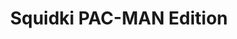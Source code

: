 ---
slug: squidki-pac-man-edition
title: Squidki PAC-MAN Edition
description: "Squidki PAC-MAN Edition is an exciting online game. Play for free directly in your browser!"
icon: /images/new_mods/Sprunki PAC-MAN Edition.png
url: https://wowtbc.net/sprunkin/pacman-edition/index.html
previewImage: /images/new_mods/Sprunki PAC-MAN Edition.png
type: new mods

# SEO配置
seo:
  title: "Squidki PAC-MAN Edition - Play Free Online Game | Fun Browser Games"
  description: "Squidki PAC-MAN Edition - Play this fun online game for free in your browser. No download required!"
  ogImage: "/images/new_mods/Sprunki PAC-MAN Edition.png"
  keywords: "squidki-pac-man-edition, online game, browser game, free game, new mods game, play online"

videoUrls:
  - https://www.youtube.com/embed/example1
  - https://www.youtube.com/embed/example2

whyPlay:
  title: "Why Play Squidki PAC-MAN Edition?"
  items:
    - "Immersive Gameplay: Squidki PAC-MAN Edition offers an engaging and immersive gaming experience that will keep you entertained for hours"
    - "Challenging Levels: Test your skills with increasingly difficult challenges and obstacles"
    - "Beautiful Graphics: Enjoy stunning visuals and smooth animations that bring the game world to life"
    - "Regular Updates: New content and features are added regularly to keep the game fresh and exciting"
    - "Free to Play: Experience all the fun without spending a penny"
    - "Community Features: Connect with other players, share strategies, and compete for high scores"
    - "Cross-Platform: Play on any device with a web browser, no downloads required"

features:
  title: "Key Features of Squidki PAC-MAN Edition"
  image: "/images/new_mods/Sprunki PAC-MAN Edition.png"
  items:
    - "Intuitive Controls: Easy to learn controls make Squidki PAC-MAN Edition accessible for players of all skill levels"
    - "Multiple Game Modes: Enjoy various gameplay options that provide different challenges and experiences"
    - "Character Customization: Personalize your gaming experience with unique characters and items"
    - "Achievement System: Complete special tasks to earn rewards and recognition"
    - "Leaderboards: Compete with players worldwide and see who can achieve the highest scores"

characteristics:
  title: "Game Characteristics"
  image: "/images/new_mods/Sprunki PAC-MAN Edition.png"
  items:
    - "Genre: New mods game with elements of strategy and skill"
    - "Difficulty: Suitable for both casual gamers and those seeking a challenge"
    - "Play Time: Quick sessions or extended gameplay, depending on your preference"
    - "Art Style: Vibrant and engaging visuals that enhance the gaming experience"
    - "Sound Design: Immersive audio that complements the gameplay perfectly"

info: "Squidki PAC-MAN Edition is an exciting online game that offers players a unique and engaging gaming experience. With its intuitive controls, stunning visuals, and challenging gameplay, Squidki PAC-MAN Edition provides hours of entertainment for players of all ages and skill levels. Whether you're looking for a quick gaming session during a break or an extended play session, Squidki PAC-MAN Edition delivers an immersive experience that will keep you coming back for more. The game features multiple levels of increasing difficulty, ensuring that players are constantly challenged as they progress. With regular updates adding new content and features, Squidki PAC-MAN Edition remains fresh and exciting, providing endless entertainment options for its growing community of players."

howToPlayIntro: "Welcome to Squidki PAC-MAN Edition! This guide will walk you through the basics and help you master the game. Whether you're a beginner or looking to improve your skills, these tips and instructions will enhance your gaming experience."

howToPlaySteps:
  - title: "Getting Started"
    description: "Begin your Squidki PAC-MAN Edition adventure by familiarizing yourself with the controls. Use your keyboard or mouse to navigate through the game interface. The tutorial will guide you through the basic mechanics and help you understand the objectives."
  - title: "Understanding the Objectives"
    description: "In Squidki PAC-MAN Edition, your main goal is to progress through levels by completing specific objectives. Each level presents unique challenges that require different strategies and approaches."
  - title: "Mastering the Controls"
    description: "Practice using the controls to improve your precision and reaction time. Squidki PAC-MAN Edition requires quick reflexes and strategic thinking to overcome obstacles and defeat opponents."
  - title: "Utilizing Power-ups"
    description: "Collect power-ups throughout the game to enhance your abilities and overcome difficult challenges. Each power-up offers unique advantages that can be crucial for success."
  - title: "Developing Strategies"
    description: "As you progress in Squidki PAC-MAN Edition, develop effective strategies for different scenarios. Analyze patterns, anticipate challenges, and adapt your approach to maximize your performance."

faq:
  title: "Frequently Asked Questions about Squidki PAC-MAN Edition"
  items:
    - question: "Is Squidki PAC-MAN Edition free to play?"
      answer: "Yes, Squidki PAC-MAN Edition is completely free to play directly in your web browser. No downloads or purchases are required to enjoy the full game experience."
    - question: "Can I play Squidki PAC-MAN Edition on mobile devices?"
      answer: "Yes, Squidki PAC-MAN Edition is optimized for both desktop and mobile play. You can enjoy the game on any device with a web browser and internet connection."
    - question: "Are there any in-game purchases?"
      answer: "While Squidki PAC-MAN Edition is free to play, there may be optional in-game purchases available for cosmetic items or additional features that don't affect core gameplay."
    - question: "How often is Squidki PAC-MAN Edition updated?"
      answer: "The developers regularly update Squidki PAC-MAN Edition with new content, features, and improvements based on player feedback and game performance."
    - question: "Can I play Squidki PAC-MAN Edition offline?"
      answer: "Currently, Squidki PAC-MAN Edition requires an internet connection to play as it's a browser-based online game."
    - question: "Is Squidki PAC-MAN Edition suitable for children?"
      answer: "Yes, Squidki PAC-MAN Edition is designed to be family-friendly and suitable for players of all ages."
    - question: "How do I report bugs or issues?"
      answer: "If you encounter any problems while playing Squidki PAC-MAN Edition, you can report them through the game's support page or contact the developers directly through their website."
    - question: "Still Have Questions?"
      answer: "If you have additional questions about Squidki PAC-MAN Edition that aren't covered in this FAQ, please visit our support center or contact our customer service team for assistance."
---